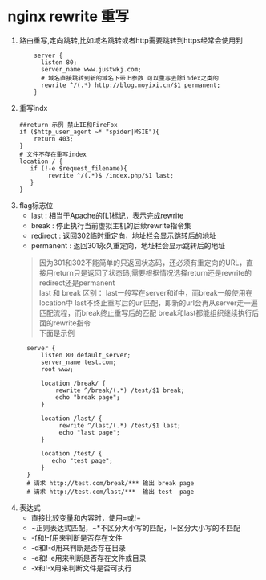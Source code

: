 # nginx rewrite 重写

1. 路由重写,定向跳转,比如域名跳转或者http需要跳转到https经常会使用到
    ```nginx
        server { 
          listen 80;
          server_name www.justwkj.com;
          # 域名直接跳转到新的域名下带上参数 可以重写去除index之类的
          rewrite ^/(.*) http://blog.moyixi.cn/$1 permanent;
        }
    ```
2. 重写indx
    ```nginx
    ##return 示例 禁止IE和FireFox 
    if ($http_user_agent ~* "spider|MSIE"){
        return 403;
    }
    # 文件不存在重写index
    location / {
       if (!-e $request_filename){
            rewrite ^/(.*)$ /index.php/$1 last;
       }
    }
    ``` 
3. flag标志位
    - last : 相当于Apache的[L]标记，表示完成rewrite  
    - break : 停止执行当前虚拟主机的后续rewrite指令集  
    - redirect : 返回302临时重定向，地址栏会显示跳转后的地址  
    - permanent : 返回301永久重定向，地址栏会显示跳转后的地址  
    > 因为301和302不能简单的只返回状态码，还必须有重定向的URL，直接用return只是返回了状态码,需要根据情况选择return还是rewrite的redirect还是permanent  
     last 和 break 区别：
     last一般写在server和if中，而break一般使用在location中
     last不终止重写后的url匹配，即新的url会再从server走一遍匹配流程，而break终止重写后的匹配
      break和last都能组织继续执行后面的rewrite指令  
      下面是示例
      ```nginx
        server {
            listen 80 default_server;
            server_name test.com;
            root www;
        
            location /break/ {
                rewrite ^/break/(.*) /test/$1 break;
                echo "break page";
            } 
        
            location /last/ {
                 rewrite ^/last/(.*) /test/$1 last;
                 echo "last page";
            }    
        
            location /test/ {
               echo "test page";
            }
        }
        # 请求 http://test.com/break/*** 输出 break page
        # 请求 http://test.com/last/***  输出 test  page
      ```
4. 表达式
    - 直接比较变量和内容时，使用=或!=
    - ~正则表达式匹配，~*不区分大小写的匹配，!~区分大小写的不匹配
    - -f和!-f用来判断是否存在文件
    - -d和!-d用来判断是否存在目录
    - -e和!-e用来判断是否存在文件或目录
    - -x和!-x用来判断文件是否可执行
